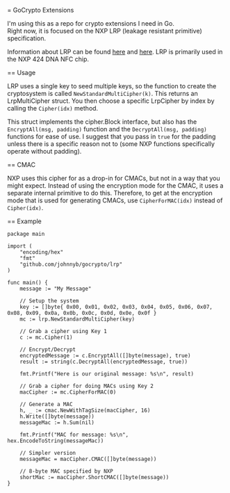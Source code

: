 = GoCrypto Extensions

I'm using this as a repo for crypto extensions I need in Go.  
Right now, it is focused on the NXP LRP (leakage resistant primitive) 
specification.

Information about LRP can be found [here](https://www.nxp.com/docs/en/application-note/AN12304.pdf) 
and [here](https://www.nxp.com/docs/en/supporting-information/LRP_SI.pdf).
LRP is primarily used in the NXP 424 DNA NFC chip.

== Usage

LRP uses a single key to seed multiple keys, so the function to create
the cryptosystem is called `NewStandardMultiCipher(k)`.  This returns
an LrpMultiCipher struct.  You then choose a specific LrpCipher by 
index by calling the `Cipher(idx)` method.

This struct implements the cipher.Block interface, but also has the
`EncryptAll(msg, padding)` function and the `DecryptAll(msg, padding)`
functions for ease of use.  I suggest that you pass in `true` for the
padding unless there is a specific reason not to (some NXP functions
specifically operate without padding).

== CMAC

NXP uses this cipher for as a drop-in for CMACs, but not in a way that 
you might expect.  Instead of using the encryption mode for the CMAC,
it uses a separate internal primitive to do this.  Therefore, to get at
the encryption mode that is used for generating CMACs, 
use `CipherForMAC(idx)` instead of `Cipher(idx)`.

== Example

```
package main

import (
	"encoding/hex"
	"fmt"
	"github.com/johnnyb/gocrypto/lrp"
)

func main() {
	message := "My Message"

	// Setup the system
	key := []byte{ 0x00, 0x01, 0x02, 0x03, 0x04, 0x05, 0x06, 0x07, 0x08, 0x09, 0x0a, 0x0b, 0x0c, 0x0d, 0x0e, 0x0f }
	mc := lrp.NewStandardMultiCipher(key)

	// Grab a cipher using Key 1
	c := mc.Cipher(1)

	// Encrypt/Decrypt
	encryptedMessage := c.EncryptAll([]byte(message), true)
	result := string(c.DecryptAll(encryptedMessage, true))

	fmt.Printf("Here is our original message: %s\n", result)

	// Grab a cipher for doing MACs using Key 2
	macCipher := mc.CipherForMAC(0)

	// Generate a MAC
	h, _ := cmac.NewWithTagSize(macCipher, 16)
	h.Write([]byte(message))
	messageMac := h.Sum(nil)

	fmt.Printf("MAC for message: %s\n", hex.EncodeToString(messageMac))

	// Simpler version
	messageMac = macCipher.CMAC([]byte(message))

	// 8-byte MAC specified by NXP
	shortMac := macCipher.ShortCMAC([]byte(message))
}
```

